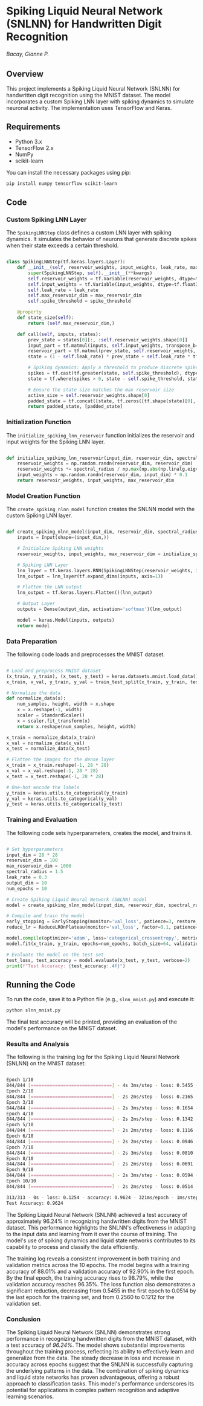 # Spiking Liquid Neural Network (SNLNN) for Handwritten Digit Recognition

###### Bacay, Gianne P.

## Overview

This project implements a Spiking Liquid Neural Network (SNLNN) for handwritten digit recognition using the MNIST dataset. The model incorporates a custom Spiking LNN layer with spiking dynamics to simulate neuronal activity. The implementation uses TensorFlow and Keras.

## Requirements

- Python 3.x
- TensorFlow 2.x
- NumPy
- scikit-learn

You can install the necessary packages using pip:

```bash
pip install numpy tensorflow scikit-learn
```

## Code

### Custom Spiking LNN Layer

The `SpikingLNNStep` class defines a custom LNN layer with spiking dynamics. It simulates the behavior of neurons that generate discrete spikes when their state exceeds a certain threshold.


```python

class SpikingLNNStep(tf.keras.layers.Layer):
    def __init__(self, reservoir_weights, input_weights, leak_rate, max_reservoir_dim, spike_threshold=1.0, **kwargs):
        super(SpikingLNNStep, self).__init__(**kwargs)
        self.reservoir_weights = tf.Variable(reservoir_weights, dtype=tf.float32)
        self.input_weights = tf.Variable(input_weights, dtype=tf.float32)
        self.leak_rate = leak_rate
        self.max_reservoir_dim = max_reservoir_dim
        self.spike_threshold = spike_threshold

    @property
    def state_size(self):
        return (self.max_reservoir_dim,)

    def call(self, inputs, states):
        prev_state = states[0][:, :self.reservoir_weights.shape[0]]
        input_part = tf.matmul(inputs, self.input_weights, transpose_b=True)
        reservoir_part = tf.matmul(prev_state, self.reservoir_weights, transpose_b=True)
        state = (1 - self.leak_rate) * prev_state + self.leak_rate * tf.tanh(input_part + reservoir_part)

        # Spiking dynamics: Apply a threshold to produce discrete spikes
        spikes = tf.cast(tf.greater(state, self.spike_threshold), dtype=tf.float32)
        state = tf.where(spikes > 0, state - self.spike_threshold, state)

        # Ensure the state size matches the max reservoir size
        active_size = self.reservoir_weights.shape[0]
        padded_state = tf.concat([state, tf.zeros([tf.shape(state)[0], self.max_reservoir_dim - active_size])], axis=1)
        return padded_state, [padded_state]

```

### Initialization Function

The `initialize_spiking_lnn_reservoir` function initializes the reservoir and input weights for the Spiking LNN layer.

```python

def initialize_spiking_lnn_reservoir(input_dim, reservoir_dim, spectral_radius, max_reservoir_dim):
    reservoir_weights = np.random.randn(reservoir_dim, reservoir_dim)
    reservoir_weights *= spectral_radius / np.max(np.abs(np.linalg.eigvals(reservoir_weights)))
    input_weights = np.random.randn(reservoir_dim, input_dim) * 0.1
    return reservoir_weights, input_weights, max_reservoir_dim

```

### Model Creation Function

The `create_spiking_nlnn_model` function creates the SNLNN model with the custom Spiking LNN layer.

```python

def create_spiking_nlnn_model(input_dim, reservoir_dim, spectral_radius, leak_rate, max_reservoir_dim, output_dim):
    inputs = Input(shape=(input_dim,))

    # Initialize Spiking LNN weights
    reservoir_weights, input_weights, max_reservoir_dim = initialize_spiking_lnn_reservoir(input_dim, reservoir_dim, spectral_radius, max_reservoir_dim)

    # Spiking LNN Layer
    lnn_layer = tf.keras.layers.RNN(SpikingLNNStep(reservoir_weights, input_weights, leak_rate, max_reservoir_dim), return_sequences=True)
    lnn_output = lnn_layer(tf.expand_dims(inputs, axis=1))

    # Flatten the LNN output
    lnn_output = tf.keras.layers.Flatten()(lnn_output)

    # Output Layer
    outputs = Dense(output_dim, activation='softmax')(lnn_output)

    model = keras.Model(inputs, outputs)
    return model
```

### Data Preparation

The following code loads and preprocesses the MNIST dataset.

```python

# Load and preprocess MNIST dataset
(x_train, y_train), (x_test, y_test) = keras.datasets.mnist.load_data()
x_train, x_val, y_train, y_val = train_test_split(x_train, y_train, test_size=0.1, random_state=42)

# Normalize the data
def normalize_data(x):
    num_samples, height, width = x.shape
    x = x.reshape(-1, width)
    scaler = StandardScaler()
    x = scaler.fit_transform(x)
    return x.reshape(num_samples, height, width)

x_train = normalize_data(x_train)
x_val = normalize_data(x_val)
x_test = normalize_data(x_test)

# Flatten the images for the dense layer
x_train = x_train.reshape(-1, 28 * 28)
x_val = x_val.reshape(-1, 28 * 28)
x_test = x_test.reshape(-1, 28 * 28)

# One-hot encode the labels
y_train = keras.utils.to_categorical(y_train)
y_val = keras.utils.to_categorical(y_val)
y_test = keras.utils.to_categorical(y_test)
```

### Training and Evaluation

The following code sets hyperparameters, creates the model, and trains it.

```python

# Set hyperparameters
input_dim = 28 * 28
reservoir_dim = 100
max_reservoir_dim = 1000
spectral_radius = 1.5
leak_rate = 0.3
output_dim = 10
num_epochs = 10

# Create Spiking Liquid Neural Network (SNLNN) model
model = create_spiking_nlnn_model(input_dim, reservoir_dim, spectral_radius, leak_rate, max_reservoir_dim, output_dim)

# Compile and train the model
early_stopping = EarlyStopping(monitor='val_loss', patience=3, restore_best_weights=True)
reduce_lr = ReduceLROnPlateau(monitor='val_loss', factor=0.1, patience=2)

model.compile(optimizer='adam', loss='categorical_crossentropy', metrics=['accuracy'])
model.fit(x_train, y_train, epochs=num_epochs, batch_size=64, validation_data=(x_val, y_val), callbacks=[early_stopping, reduce_lr])

# Evaluate the model on the test set
test_loss, test_accuracy = model.evaluate(x_test, y_test, verbose=2)
print(f"Test Accuracy: {test_accuracy:.4f}")

```

## Running the Code

To run the code, save it to a Python file (e.g., `slnn_mnist.py`) and execute it:

```bash
python slnn_mnist.py
```

The final test accuracy will be printed, providing an evaluation of the model's performance on the MNIST dataset.

### Results and Analysis

The following is the training log for the Spiking Liquid Neural Network (SNLNN) on the MNIST dataset:

```bash

Epoch 1/10
844/844 [==============================] - 4s 3ms/step - loss: 0.5455 - accuracy: 0.8801 - val_loss: 0.2560 - val_accuracy: 0.9290 - lr: 0.0010
Epoch 2/10
844/844 [==============================] - 2s 2ms/step - loss: 0.2165 - accuracy: 0.9396 - val_loss: 0.1984 - val_accuracy: 0.9412 - lr: 0.0010
Epoch 3/10
844/844 [==============================] - 2s 3ms/step - loss: 0.1654 - accuracy: 0.9529 - val_loss: 0.1693 - val_accuracy: 0.9483 - lr: 0.0010
Epoch 4/10
844/844 [==============================] - 2s 2ms/step - loss: 0.1342 - accuracy: 0.9628 - val_loss: 0.1517 - val_accuracy: 0.9542 - lr: 0.0010
Epoch 5/10
844/844 [==============================] - 2s 2ms/step - loss: 0.1116 - accuracy: 0.9695 - val_loss: 0.1428 - val_accuracy: 0.9573 - lr: 0.0010
Epoch 6/10
844/844 [==============================] - 2s 2ms/step - loss: 0.0946 - accuracy: 0.9746 - val_loss: 0.1336 - val_accuracy: 0.9605 - lr: 0.0010
Epoch 7/10
844/844 [==============================] - 2s 3ms/step - loss: 0.0810 - accuracy: 0.9789 - val_loss: 0.1281 - val_accuracy: 0.9635 - lr: 0.0010
Epoch 8/10
844/844 [==============================] - 2s 2ms/step - loss: 0.0691 - accuracy: 0.9822 - val_loss: 0.1229 - val_accuracy: 0.9625 - lr: 0.0010
Epoch 9/10
844/844 [==============================] - 2s 3ms/step - loss: 0.0594 - accuracy: 0.9857 - val_loss: 0.1176 - val_accuracy: 0.9648 - lr: 0.0010
Epoch 10/10
844/844 [==============================] - 2s 2ms/step - loss: 0.0514 - accuracy: 0.9879 - val_loss: 0.1212 - val_accuracy: 0.9635 - lr: 0.0010

313/313 - 0s - loss: 0.1254 - accuracy: 0.9624 - 321ms/epoch - 1ms/step
Test Accuracy: 0.9624

```

The Spiking Liquid Neural Network (SNLNN) achieved a test accuracy of approximately 96.24% in recognizing handwritten digits from the MNIST dataset. This performance highlights the SNLNN's effectiveness in adapting to the input data and learning from it over the course of training. The model's use of spiking dynamics and liquid state networks contributes to its capability to process and classify the data efficiently.

The training log reveals a consistent improvement in both training and validation metrics across the 10 epochs. The model begins with a training accuracy of 88.01% and a validation accuracy of 92.90% in the first epoch. By the final epoch, the training accuracy rises to 98.79%, while the validation accuracy reaches 96.35%. The loss function also demonstrates a significant reduction, decreasing from 0.5455 in the first epoch to 0.0514 by the last epoch for the training set, and from 0.2560 to 0.1212 for the validation set.

### Conclusion

The Spiking Liquid Neural Network (SNLNN) demonstrates strong performance in recognizing handwritten digits from the MNIST dataset, with a test accuracy of *96.24%*. The model shows substantial improvements throughout the training process, reflecting its ability to effectively learn and generalize from the data. The steady decrease in loss and increase in accuracy across epochs suggest that the SNLNN is successfully capturing the underlying patterns in the data. The combination of spiking dynamics and liquid state networks has proven advantageous, offering a robust approach to classification tasks. This model's performance underscores its potential for applications in complex pattern recognition and adaptive learning scenarios.